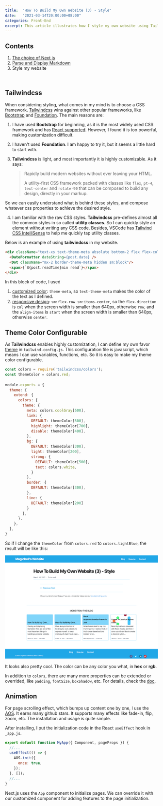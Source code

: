 ```yaml
---
title:  "How To Build My Own Website (3) - Style"
date:   "2021-03-14T20:00:00+08:00"
categories: Front-End
excerpt: This article illustrates how I style my own website using Tailwindcss framework, make theme color configurable, and apply interactive animations.
---
```




## Contents

1. [The choice of Next.js]({%POST_URL%}/2021-3-10-build-my-website-nextjs)
2. [Parse and Display Markdown]({%POST_URL%}/2021-3-12-build-my-website-markdown)
3. Style my website

<br>



## Tailwindcss

When considering styling, what comes in my mind is to choose a CSS framework. [Tailwindcss](https://tailwindcss.com/) wins against other popular frameworks, like [Bootstrap](https://getbootstrap.com/) and [Foundation](https://get.foundation/). The main reasons are:

1. I have used **Bootstrap** for beginning, as it is the most widely used CSS framework and has [React supported](https://react-bootstrap.github.io/). However, I found it is too powerful, making customization difficult. 

2. I haven't used **Foundation**. I am happy to try it, but it seems a little hard to start with. 

3. **Tailwindcss** is light, and most importantly it is highly customizable. As it says:

     >Rapidly build modern websites without ever leaving your HTML.
     >
     >A utility-first CSS framework packed with classes like `flex`, `pt-4`, `text-center` and `rotate-90` that can be composed to build any design, directly in your markup.

  So we can easily understand what is behind these styles, and compose whatever css properties to achieve the desired style.

4. I am familiar with the raw CSS styles. **Tailwindcss** pre-defines almost all the common styles in so called **utility classes**. So I can quickly style an element without writing any CSS code. Besides, VSCode has [Tailwind CSS IntelliSense](https://marketplace.visualstudio.com/items?itemName=bradlc.vscode-tailwindcss) to help me quickly tap utility classes.

Below is an example of using **tailwindcss** in my website.

```html
<div className="text-xs text-theme-meta absolute bottom-2 flex flex-col sm:flex-row sm:items-center">
  <DateFormatter dateString={post.date} />
  <Dot className="mx-2 border-theme-meta hidden sm:block"/>
  <span>{`${post.readTime}min read`}</span>
</div>
```

In this block of code, I used 

1. [customized color](https://tailwindcss.com/docs/customizing-colors): `theme-meta`, so `text-theme-meta` makes the color of the text as I defined.
2. [responsive design](https://tailwindcss.com/docs/responsive-design): `sm:flex-row sm:items-center`, so the `flex-direction` is `col` when the screen width is smaller than 640px, otherwise `row`, and the `align-items` is `start` when the screen width is smaller than 640px, otherwise `center`.



## Theme Color Configurable

As **Tailwindcss** enables highly customization, I can define my own favor [theme](https://tailwindcss.com/docs/theme) in `tailwind.config.js`. This configuration file is javascript, which means I can use variables, functions, etc. So it is easy to make my theme color configurable.

```javascript
const colors = require('tailwindcss/colors');
const themeColor = colors.red;

module.exports = {
  theme: {
    extend: {
      colors: {
        theme: {
          meta: colors.coolGray[500],
          link: {
            DEFAULT: themeColor[500],
            highlight: themeColor[700],
            disable: themeColor[400],
          },
          bg: {
            DEFAULT: themeColor[300],
            light: themeColor[200],
            strong: {
              DEFAULT: themeColor[500],
              text: colors.white,
            }
          },
          border: {
            DEFAULT: themeColor[300],
          },
          line: {
            DEFAULT: themeColor[200]
          }
        },
      },
    },
  },
}
```

So if I change the `themeColor` from `colors.red` to `colors.lightBlue`, the result will be like this:

![](/blog/assets/img-my-website/5.jpg)

It looks also pretty cool. The color can be any color you what, in **hex** or **rgb**.

In addition to `colors`, there are many more properties can be extended or overrided, like `padding`, `fontSize`, `boxShadow`, etc. For details, check the [doc](https://tailwindcss.com/docs/theme).

 

## Animation

For page scrolling effect, which bumps up content one by one, I use the [AOS](https://michalsnik.github.io/aos/). It earns many github stars. It supports many effects like fade-in, flip, zoom, etc. The installation and usage is quite simple.

After installing, I put the initialization code in the React `useEffect` hook in `_app.js`.

```jsx
export default function MyApp({ Component, pageProps }) {
  //...
  useEffect(() => {
    AOS.init({
      once: true,
    });
  }, []);
  //...
}
```

Next.js uses the `App` component to initialize pages. We can override it with our customized component for adding features to the page initialization.


